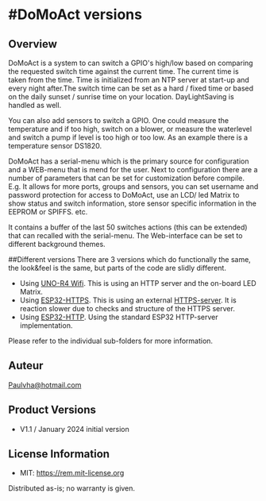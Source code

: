 #DoMoAct versions
===========================================================

## Overview
DoMoAct is a system to can switch a GPIO's high/low based on comparing the requested switch time against the current time. The current time is taken from the time. Time is initialized from an NTP server at start-up and every night after.The switch time can be set as a hard / fixed time or based on the daily sunset / sunrise time on your location. DayLightSaving is handled as well. <br>

You can also add sensors to switch a GPIO. One could measure the temperature and if too high, switch on a blower, or measure the waterlevel and switch a pump if level is too high or too low. As an example there is a temperature sensor DS1820.<br>

DoMoAct has a serial-menu which is the primary source for configuration and a WEB-menu that is mend for the user. Next to configuration there are a number of parameters that can be set for customization before compile. E.g. It allows for  more ports, groups and sensors, you can set username and password protection for access to DoMoAct, use an LCD/ led Matrix to show status and switch information, store sensor specific information in the EEPROM or SPIFFS. etc.

It contains a buffer of the last 50 switches actions (this can be extended) that can recalled with the serial-menu. The Web-interface can be set to different background themes.

##Different versions
There are 3 versions which do functionally the same, the look&feel is the same,  but parts of the code are slidly different.

* Using [UNO-R4 Wifi](https://github.com/paulvha/domoact/tree/main/DoMoAct_UNOR4). This is using an HTTP server and the on-board LED Matrix.
* Using [ESP32-HTTPS](https://github.com/paulvha/domoact/tree/main/DoMoAct_ESP32_https). This is using an external [HTTPS-server](https://github.com/fhessel/esp32_https_server). It is reaction slower due to checks and structure of the HTTPS server.
* Using [ESP32-HTTP](https://github.com/paulvha/domoact/tree/main/DoMoAct_ESP32_http). Using the standard ESP32 HTTP-server implementation.

Please refer to the individual sub-folders for more information.

## Auteur
Paulvha@hotmail.com

## Product Versions
* V1.1 / January 2024 initial version

## License Information
* MIT: https://rem.mit-license.org

Distributed as-is; no warranty is given.

